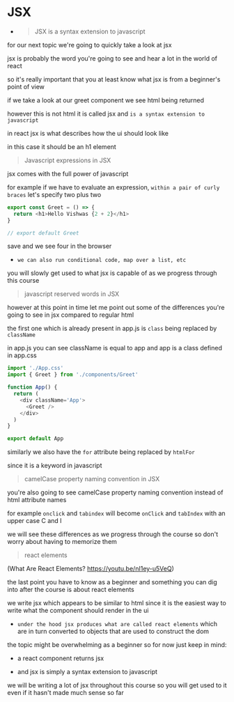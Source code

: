 # JSX

- > JSX is a syntax extension to javascript

for our next topic we're going to
quickly take a look at jsx

jsx is probably the word you're going to
see and hear a lot in the world of react

so it's really important that you at least know what jsx is from a beginner's
point of view

if we take a look at our greet component we see html being returned

however this is not html it is called jsx and `is a syntax extension to javascript`

in react jsx is what describes how the
ui should look like

in this case it should be an h1 element

> Javascript expressions in JSX

jsx comes with the full power of javascript

for example if we have to evaluate an expression, `within a pair of curly braces` let's specify two plus two

```js Greet.js
export const Greet = () => {
  return <h1>Hello Vishwas {2 + 2}</h1>
}

// export default Greet
```

save and we see four in the browser

- `we can also run conditional code, map over a list, etc`

you will slowly get used to what jsx
is capable of as we progress through this course

> javascript reserved words in JSX

however at this point in time let me
point out some of the differences you're going to see in jsx compared to regular
html

the first one which is already present in app.js is `class` being replaced by `className`

in app.js you can see className is equal to app
and app is a class defined in app.css

```js App.js
import './App.css'
import { Greet } from './components/Greet'

function App() {
  return (
    <div className='App'>
      <Greet />
    </div>
  )
}

export default App
```

similarly we also have the `for` attribute being replaced by `htmlFor`

since it is a keyword in javascript

> camelCase property naming convention in JSX

you're also going to see camelCase property naming convention instead of html attribute names

for example `onclick` and `tabindex` will become `onClick` and `tabIndex` with an upper case C and I

we will see these differences as we progress through the course so don't worry about having to memorize them

> react elements

(What Are React Elements? https://youtu.be/nI1ey-u5VeQ)

the last point you have to know as a beginner and something you can dig into after the
course is about react elements

we write jsx which appears to be similar to html since it is the easiest way to write what the component should render in the ui

- `under the hood jsx produces what are called react elements` which are in turn converted to
  objects that are used to construct the dom

the topic might be overwhelming as a beginner so for now just keep in mind:

- a react component returns jsx

- and jsx is simply a syntax extension to javascript

we will be writing a lot of jsx throughout this course so you will get used to it even if it hasn't made much sense so far
